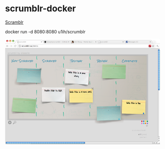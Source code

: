 # scrumblr-docker

[Scramblr](https://github.com/aliasaria/scrumblr)

docker run -d 8080:8080 u1ih/scrumblr

![](scramblr.png)
